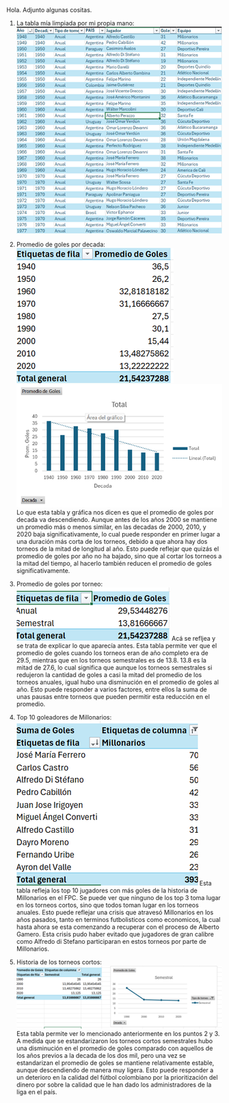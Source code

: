 Hola.
Adjunto algunas cositas.

1. La tabla mía limpiada por mi propia mano:
![alt text](image.png)

2. Promedio de goles por decada:
![alt text](image-1.png)
![alt text](image-2.png)
Lo que esta tabla y gráfica nos dicen es que el promedio de goles por decada va descendiendo. Aunque antes de los años 2000 se mantiene un promedio más o menos similar, en las decadas de 2000, 2010, y 2020 baja significativamente, lo cual puede responder en primer lugar a una duración más corta de los torneos, debido a que ahora hay dos torneos de la mitad de longitud al año. Esto puede reflejar que quizás el promedio de goles por año no ha bajado, sino que al cortar los torneos a la mitad del tiempo, al hacerlo también reducen el promedio de goles significativamente.

3. Promedio de goles por torneo:
![alt text](image-3.png)
Acá se refljea y se trata de explicar lo que aparecía antes. Esta tabla permite ver que el promedio de goles cuando los torneos eran de año completo era de 29.5, mientras que en los torneos semestrales es de 13.8. 13.8 es la mitad de 27.6, lo cual significa que aunque los torneos semestrales si redujeron la cantidad de goles a casi la mitad del promedio de los torneos anuales, igual hubo una disminución en el promedio de goles al año. Esto puede responder a varios factores, entre ellos la suma de unas pausas entre torneos que pueden permitir esta reducción en el promedio.

4. Top 10 goleadores de Millonarios:
![alt text](image-4.png)
Esta tabla refleja los top 10 jugadores con más goles de la historia de Millonarios en el FPC. Se puede ver que ninguno de los top 3 toma lugar en los torneos cortos, sino que todos toman lugar en los torneos anuales. Esto puede reflejar una crisis que atravesó Millonarios en los años pasados, tanto en terminos futbolisticos como economicos, la cual hasta ahora se esta comenzando a recuperar con el proceso de Alberto Gamero. Esta crisis pudo haber evitado que jugadores de gran calibre como Alfredo di Stefano participaran en estos torneos por parte de Millonarios.

5. Historia de los torneos cortos:
![alt text](image-5.png)
Esta tabla permite ver lo mencionado anteriormente en los puntos 2 y 3. A medida que se estandarizaron los torneos cortos semestrales hubo una disminución en el promedio de goles comparado con aquellos de los años previos a la decada de los dos mil, pero una vez se estandarizan el promedio de goles se mantiene relativamente estable, aunque descendiendo de manera muy ligera. Esto puede responder a un deterioro en la calidad del fútbol colombiano por la prioritización del dinero por sobre la calidad que le han dado los administradores de la liga en el país.